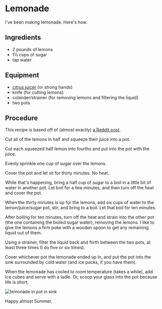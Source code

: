 Lemonade
========
I've been making lemonade.  Here's how.

Ingredients
-----------
- 2 pounds of lemons
- 1½ cups of sugar
- tap water

Equipment
---------
- [citrus juicer][1] (or strong hands)
- knife (for cutting lemons)
- colander/strainer (for removing lemons and filtering the liquid)
- two pots

Procedure
---------
This recipe is based off of (almost exactly) [a Reddit post][2].

Cut all of the lemons in half and squeeze their juice into a pot.

Cut each squeezed half lemon into fourths and put into the pot with the juice.

Evenly sprinkle one cup of sugar over the lemons.

Cover the pot and let sit for thirty minutes.  No heat.

While that's happening, bring a half cup of sugar to a boil in a little bit of
water in another pot.  Let boil for a few minutes, and then turn off the heat
and cover the pot.

When the thirty minutes is up for the lemons, add six cups of water to the
lemon/juice/sugar pot, stir, and bring to a boil.  Let that boil for ten minutes.

After boiling for ten minutes, turn off the heat and strain into the other pot
(the one containing the boiled sugar water), removing the lemons.  I like to
give the lemons a firm poke with a wooden spoon to get any remaining liquid
out of them.

Using a strainer, filter the liquid back and forth between the two pots, at
least three times (I do five or six times).

Cover whichever pot the lemonade ended up in, and put the pot into the sink
surrounded by cold water (and ice packs, if you have them).

When the lemonade has cooled to room temperature (takes a while), add ice
cubes and serve with a ladle.  Or, scoop your glass into the pot because life
is short.

![lemonade in pot in sink](lemonade_small.webp)

Happy almost Summer.

[1]: https://www.amazon.com/s?k=manual+lemon+squeezer
[2]: https://www.reddit.com/r/Old_Recipes/comments/hl2ehg/i_didnt_realize_lemonade_was_so_complicated/
